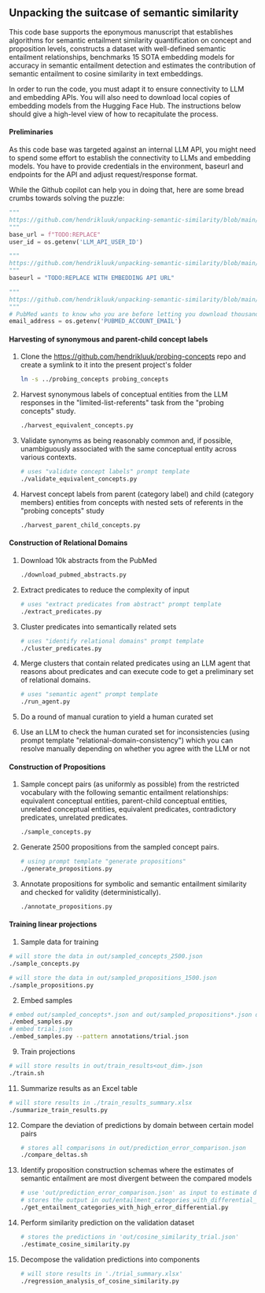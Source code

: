 ## Unpacking the suitcase of semantic similarity

This code base supports the eponymous manuscript that establishes algorithms for semantic entailment similarity quantification on concept and proposition levels, constructs a dataset with well-defined semantic entailment relationships, benchmarks 15 SOTA embedding models for accuracy in semantic entailment detection and estimates the contribution of semantic entailment to cosine similarity in text embeddings.

In order to run the code, you must adapt it to ensure connectivity to LLM and embedding APIs. You will also need to download local copies of embedding models from the Hugging Face Hub. The instructions below should give a high-level view of how to recapitulate the process.

#### Preliminaries

As this code base was targeted against an internal LLM API, you might need to spend some effort to establish the connectivity to LLMs and embedding models. You have to provide credentials in the environment, baseurl and endpoints for the API and adjust request/response format.

While the Github copilot can help you in doing that, here are some bread crumbs towards solving the puzzle:

```python
"""
https://github.com/hendrikluuk/unpacking-semantic-similarity/blob/main/utils/call_llm.py
"""
base_url = f"TODO:REPLACE"
user_id = os.getenv('LLM_API_USER_ID')

"""
https://github.com/hendrikluuk/unpacking-semantic-similarity/blob/main/utils/api_model.py
"""
baseurl = "TODO:REPLACE WITH EMBEDDING API URL"

"""
https://github.com/hendrikluuk/unpacking-semantic-similarity/blob/main/download_pubmed_abstracts.py
"""
# PubMed wants to know who you are before letting you download thousands of abstracts
email_address = os.getenv('PUBMED_ACCOUNT_EMAIL')
```



#### Harvesting of synonymous and parent-child concept labels

1. Clone the https://github.com/hendrikluuk/probing-concepts repo and create a symlink to it into the present project's folder

   ```bash
   ln -s ../probing_concepts probing_concepts
   ```

   

2. Harvest synonymous labels of conceptual entities from the LLM responses in the "limited-list-referents" task from the "probing concepts" study.

   ```bash
   ./harvest_equivalent_concepts.py
   ```

   

3. Validate synonyms as being reasonably common and, if possible, unambiguously associated with the same conceptual entity across various contexts.

   ```bash
   # uses "validate concept labels" prompt template
   ./validate_equivalent_concepts.py
   ```

   

4. Harvest concept labels from parent (category label) and child (category members) entities from concepts with nested sets of referents in the "probing concepts" study 

   ```bash
   ./harvest_parent_child_concepts.py
   ```

   

#### Construction of Relational Domains

1. Download 10k abstracts from the PubMed

   ```bash
   ./download_pubmed_abstracts.py
   ```

2. Extract predicates to reduce the complexity of input

   ```bash
   # uses "extract predicates from abstract" prompt template
   ./extract_predicates.py
   ```

3. Cluster predicates into semantically related sets

   ```bash
   # uses "identify relational domains" prompt template
   ./cluster_predicates.py
   ```

4. Merge clusters that contain related predicates using an LLM agent that reasons about predicates and can execute code to get a preliminary set of relational domains.

   ```bash
   # uses "semantic agent" prompt template
   ./run_agent.py
   ```

5. Do a round of manual curation to yield a human curated set

7. Use an LLM to check the human curated set for inconsistencies (using prompt template "relational-domain-consistency") which you can resolve manually depending on whether you agree with the LLM or not



#### Construction of Propositions

1. Sample concept pairs (as uniformly as possible) from the restricted vocabulary with the following semantic entailment relationships: equivalent conceptual entities, parent-child conceptual entities, unrelated conceptual entities, equivalent predicates, contradictory predicates, unrelated predicates.

   ```bash
   ./sample_concepts.py
   ```

2. Generate 2500 propositions from the sampled concept pairs.

   ```bash
   # using prompt template "generate propositions"
   ./generate_propositions.py
   ```

3. Annotate propositions for symbolic and semantic entailment similarity and checked for validity (deterministically).

   ```bash
   ./annotate_propositions.py
   ```



#### Training linear projections

1. Sample data for training

```bash
# will store the data in out/sampled_concepts_2500.json
./sample_concepts.py
```

```bash
# will store the data in out/sampled_propositions_1500.json
./sample_propositions.py
```

2. Embed samples

```bash
# embed out/sampled_concepts*.json and out/sampled_propositions*.json datasets
./embed_samples.py
# embed trial.json
./embed_samples.py --pattern annotations/trial.json
```

9. Train projections

```bash
# will store results in out/train_results<out_dim>.json
./train.sh
```

11. Summarize results as an Excel table

```bash
# will store results in ./train_results_summary.xlsx
./summarize_train_results.py
```

12. Compare the deviation of predictions by domain between certain model pairs

    ```bash
    # stores all comparisons in out/prediction_error_comparison.json
    ./compare_deltas.sh
    ```

12. Identify proposition construction schemas where the estimates of semantic entailment are most divergent between the compared models

    ```bash
    # use 'out/prediction_error_comparison.json' as input to estimate differential error significance
    # stores the output in out/entailment_categories_with_differential_error_significance.csv
    ./get_entailment_categories_with_high_error_differential.py
    ```

12. Perform similarity prediction on the validation dataset

    ```bash
    # stores the predictions in 'out/cosine_similarity_trial.json'
    ./estimate_cosine_similarity.py
    ```

12. Decompose the validation predictions into components

    ```bash
    # will store results in './trial_summary.xlsx'
    ./regression_analysis_of_cosine_similarity.py
    ```
